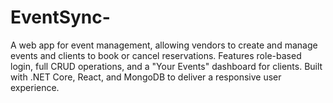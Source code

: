 # EventSync-
A web app for event management, allowing vendors to create and manage events and clients to book or cancel reservations. Features role-based login, full CRUD operations, and a "Your Events" dashboard for clients. Built with .NET Core, React, and MongoDB to deliver a responsive user experience. 
